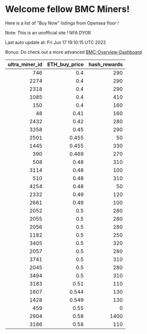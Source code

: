 # Welcome fellow BMC Miners!
Here is a list of "Buy Now" listings from Opensea floor !

Note: This is an unofficial site ! NFA DYOR

Last auto update at: Fri Jun 17 19:10:15 UTC 2022

Bonus: Do check out a more advanced [BMC-Overview-Dashboard](https://dune.com/defifunk/BMC-Overview-Dashboard)


|   ultra_miner_id |   ETH_buy_price |   hash_rewards |
|-----------------:|----------------:|---------------:|
|              746 |           0.4   |            290 |
|             2274 |           0.4   |            290 |
|             2318 |           0.4   |            290 |
|             1085 |           0.4   |            410 |
|              150 |           0.4   |            160 |
|               48 |           0.41  |            160 |
|             2432 |           0.42  |            280 |
|             3358 |           0.45  |            290 |
|             2501 |           0.455 |             50 |
|             1445 |           0.455 |            330 |
|              390 |           0.469 |            270 |
|              508 |           0.48  |            310 |
|             3114 |           0.48  |            100 |
|              510 |           0.48  |            310 |
|             4254 |           0.48  |             50 |
|             2332 |           0.49  |            120 |
|             2661 |           0.49  |            100 |
|             2052 |           0.5   |            280 |
|             2055 |           0.5   |            280 |
|             2056 |           0.5   |            280 |
|             1182 |           0.5   |            250 |
|             3405 |           0.5   |            320 |
|             2057 |           0.5   |            280 |
|             3741 |           0.5   |            310 |
|             2045 |           0.5   |            280 |
|             3494 |           0.5   |            310 |
|             3183 |           0.51  |            110 |
|             1607 |           0.544 |            130 |
|             1428 |           0.549 |            130 |
|              459 |           0.55  |              0 |
|             2904 |           0.58  |           1400 |
|             3186 |           0.58  |            110 |